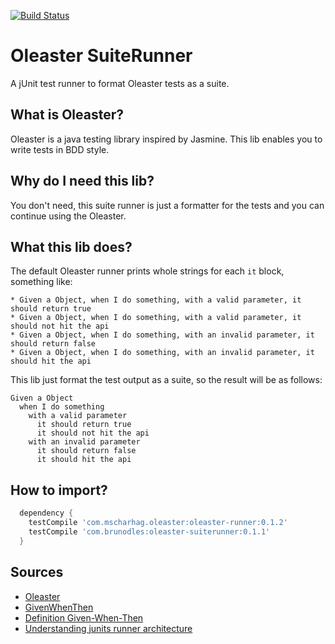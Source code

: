 [![Build Status](https://travis-ci.org/brunodles/OleasterSuiteRunner.svg?branch=master)](https://travis-ci.org/brunodles/OleasterSuiteRunner)

# Oleaster SuiteRunner
A jUnit test runner to format Oleaster tests as a suite.

## What is Oleaster?
Oleaster is a java testing library inspired by Jasmine.
This lib enables you to write tests in BDD style.

## Why do I need this lib?
You don't need, this suite runner is just a formatter for the tests and you can continue using the Oleaster.

## What this lib does?
The default Oleaster runner prints whole strings for each `it` block, something like:
```
* Given a Object, when I do something, with a valid parameter, it should return true
* Given a Object, when I do something, with a valid parameter, it should not hit the api
* Given a Object, when I do something, with an invalid parameter, it should return false
* Given a Object, when I do something, with an invalid parameter, it should hit the api
```

This lib just format the test output as a suite, so the result will be as follows:
```
Given a Object
  when I do something
    with a valid parameter
      it should return true
      it should not hit the api
    with an invalid parameter
      it should return false
      it should hit the api
```

## How to import?
```gradle
  dependency {
    testCompile 'com.mscharhag.oleaster:oleaster-runner:0.1.2'
    testCompile 'com.brunodles:oleaster-suiterunner:0.1.1'
  }
```

## Sources

* [Oleaster](https://github.com/mscharhag/oleaster)
* [GivenWhenThen](https://martinfowler.com/bliki/GivenWhenThen.html)
* [Definition Given-When-Then](https://www.agilealliance.org/glossary/gwt/)
* [Understanding junits runner architecture](http://www.mscharhag.com/java/understanding-junits-runner-architecture)
